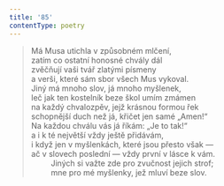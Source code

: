 ```yaml
---
title: '85'
contentType: poetry
---
```


> Má Musa utichla v způsobném mlčení,  
> zatím co ostatní honosné chvály dál  
> zvěčňují vaši tvář zlatými písmeny  
> a verši, které sám sbor všech Mus vykoval.  
> Jiný má mnoho slov, já mnoho myšlenek,  
> leč jak ten kostelník beze škol umím zmámen  
> na každý chvalozpěv, jejž krásnou formou řek  
> schopnější duch než já, křičet jen samé „Amen!“  
> Na každou chválu vás já říkám: „Je to tak!“  
> a i k té největší vždy ještě přidávám,  
> i když jen v myšlenkách, které jsou přesto však —  
> ač v slovech poslední — vždy první v lásce k vám.  
>          Jiných si važte zde pro zvučnost jejich strof;  
>          mne pro mé myšlenky, jež mluví beze slov.
